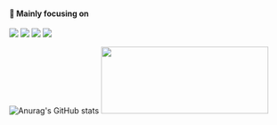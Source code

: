 
<!--
<img src="https://capsule-render.vercel.app/api?type=waving&color=gradient&height=130&section=header&customColorList=15" width=100% />
<img src="https://readme-typing-svg.herokuapp.com?font=Fredoka+One&size=50&duration=3000&pause=1000&color=9D9ED2&background=FFFFFF00&center=true&vCenter=true&multiline=true&width=800&height=180&lines=Hyeryeon+'s+GITHUB!">
-->



  

<!--
[![My Skills](https://skillicons.dev/icons?i=python,js,ts,react,next,tailwind)](https://skillicons.dev)

-->

#### 🎯 Mainly focusing on
<img src="https://img.shields.io/badge/Javascript-F7DF1E?style=flat-square&logo=Javascript&logoColor=white"/> <img src="https://img.shields.io/badge/Typescript-3178C6?style=flat-square&logo=Typescript&logoColor=white"/>
<img src="https://img.shields.io/badge/React.js-000000?style=flat-square&logo=React&logoColor=61DAFB"/>
<img src="https://img.shields.io/badge/Next.js-000000?style=flat-square&logo=nextdotjs&logoColor=white"/>

![Anurag's GitHub stats](https://github-readme-stats.vercel.app/api?username=anhyeryeon2&show_icons=true&theme=buefy)
<a href="https://github.com/devxb/gitanimals">
  <img
    src="https://render.gitanimals.org/lines/anhyeryeon2?pet-id=593608242670357322"
    width="300"
    height="120"
  />
</a>



